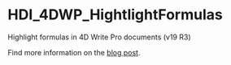 # HDI_4DWP_HightlightFormulas

Highlight formulas in 4D Write Pro documents (v19 R3)

Find more information on the [blog post](https://blog.4d.com/4d-write-pro-where-are-my-formulas/).

